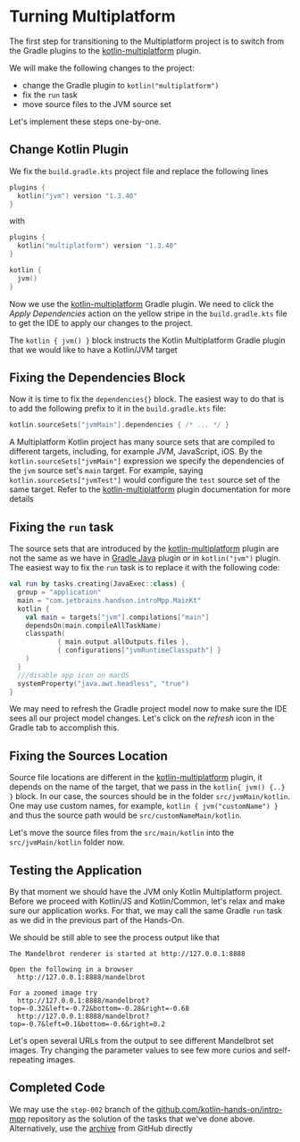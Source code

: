 # Turning Multiplatform

The first step for transitioning to the Multiplatform project
is to switch from the Gradle plugins to the
[kotlin-multiplatform](https://kotlinlang.org/docs/reference/building-mpp-with-gradle.html) plugin.

We will make the following changes to the project:

* change the Gradle plugin to `kotlin("multiplatform")`
* fix the `run` task 
* move source files to the JVM source set

Let's implement these steps one-by-one.

## Change Kotlin Plugin

We fix the `build.gradle.kts` project file and replace the following
lines

```kotlin
plugins {
  kotlin("jvm") version "1.3.40"
}
```

with 

```kotlin
plugins {
  kotlin("multiplatform") version "1.3.40"
}

kotlin {
  jvm()
}

```

Now we use the [kotlin-multiplatform](https://kotlinlang.org/docs/reference/building-mpp-with-gradle.html)
Gradle plugin.
We need to click the  _Apply Dependencies_ action on the yellow stripe in
the `build.gradle.kts` file to get the IDE to apply our changes to the project.

The `kotlin { jvm() }` block instructs the Kotlin Multiplatform Gradle
plugin that we would like to have a Kotlin/JVM target

## Fixing the Dependencies Block 
Now it is time to fix the `dependencies{}` block. The easiest way to do that
is to add the following prefix to it in the `build.gradle.kts` file:

```kotlin
kotlin.sourceSets["jvmMain"].dependencies { /* ... */ }
```

A Multiplatform Kotlin project has many source sets that are compiled 
to different targets, including, for example JVM, JavaScript, iOS. 
By the `kotlin.sourceSets["jvmMain"]` expression we specify the
dependencies of the `jvm` source set's `main` target. For example, 
saying `kotlin.sourceSets["jvmTest"]` would configure the `test` source
set of the same target. Refer to the
[kotlin-multiplatform](https://kotlinlang.org/docs/reference/building-mpp-with-gradle.html) plugin
documentation for more details

## Fixing the `run` task

The source sets that are introduced by the 
[kotlin-multiplatform](https://kotlinlang.org/docs/reference/building-mpp-with-gradle.html) plugin
are not the same as we have in [Gradle Java](https://docs.gradle.org/current/userguide/java_plugin.html)
plugin or in `kotlin("jvm")` plugin. The easiest way to fix the `run` 
task is to replace it with the following code:   

```kotlin
val run by tasks.creating(JavaExec::class) {
  group = "application"
  main = "com.jetbrains.handson.introMpp.MainKt"
  kotlin {
    val main = targets["jvm"].compilations["main"]
    dependsOn(main.compileAllTaskName)
    classpath(
            { main.output.allOutputs.files },
            { configurations["jvmRuntimeClasspath"] }
    )
  }
  ///disable app icon on macOS
  systemProperty("java.awt.headless", "true")
}
```

We may need to refresh the Gradle project model now to make sure
the IDE sees all our project model changes. Let's click on the _refresh_
icon in the Gradle tab to accomplish this.

## Fixing the Sources Location

Source file locations are different in the 
[kotlin-multiplatform](https://kotlinlang.org/docs/reference/building-mpp-with-gradle.html) plugin,
it depends on the name of the target, that we pass in the `kotlin{ jvm() {..} }` block.
In our case, the sources should be in the folder `src/jvmMain/kotlin`.
One may use custom names, for example, `kotlin { jvm("customName") }` and
thus the source path would be `src/customNameMain/kotlin`.

Let's move the source files from the `src/main/kotlin` into the `src/jvmMain/kotlin`
folder now. 

## Testing the Application

By that moment we should have the JVM only Kotlin Multiplatform project. 
Before we proceed with Kotlin/JS and Kotlin/Common, let's relax
and make sure our application works. For that, we may call the
same Gradle `run` task as we did in the previous part of the Hands-On.

We should be still able to see the process output like that

```
The Mandelbrot renderer is started at http://127.0.0.1:8888

Open the following in a browser
  http://127.0.0.1:8888/mandelbrot

For a zoomed image try
  http://127.0.0.1:8888/mandelbrot?top=-0.32&left=-0.72&bottom=-0.28&right=-0.68
  http://127.0.0.1:8888/mandelbrot?top=-0.7&left=0.1&bottom=-0.6&right=0.2

```

Let's open several URLs from the output to see different Mandelbrot set
images. Try changing the parameter values to see few more curios and self-repeating
images. 

## Completed Code

We may use the `step-002` branch of the
[github.com/kotlin-hands-on/intro-mpp](https://github.com/kotlin-hands-on/intro-mpp)
repository as the solution of the tasks that we've done above. 
Alternatively, use the
[archive](https://github.com/kotlin-hands-on/intro-mpp/archive/step-002.zip)
from GitHub directly